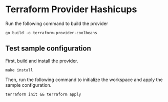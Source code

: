 # Terraform Provider Hashicups

Run the following command to build the provider

```shell
go build -o terraform-provider-coolbeans
```

## Test sample configuration

First, build and install the provider.

```shell
make install
```

Then, run the following command to initialize the workspace and apply the sample configuration.

```shell
terraform init && terraform apply
```